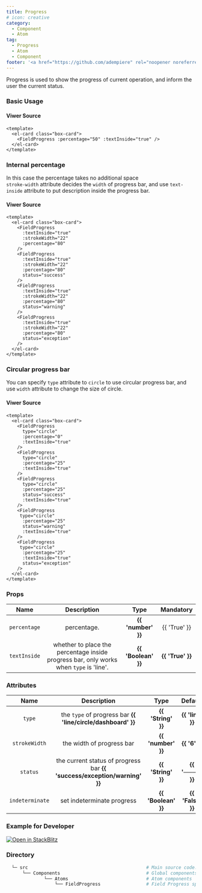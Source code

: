 ```yaml
---
title: Progress
# icon: creative
category:
  - Component
  - Atom
tag:
  - Progress
  - Atom
  - Component
footer: '<a href="https://github.com/adempiere" rel="noopener noreferrer" target="_blank">ADempiere Community</a> | <a href="https://www.adempiere.io/about/site">About Site</a>'
---
```


<span>


Progress is used to show the progress of current operation, and inform the user the current status.

### Basic Usage

<ProgressBasic />

#### Viwer Source

```vue
<template>
  <el-card class="box-card">
    <FieldProgress :percentage="50" :textInside="true" />
  </el-card>
</template>
```

### Internal percentage

In this case the percentage takes no additional space
<br>
`stroke-width` attribute decides the `width` of progress bar, and use `text-inside` attribute to put description inside the progress bar.

<ProgressInternalPercentage />

#### Viwer Source

```vue
<template>
  <el-card class="box-card">
    <FieldProgress
      :textInside="true"
      :strokeWidth="22"
      :percentage="80"
    />
    <FieldProgress
      :textInside="true"
      :strokeWidth="22"
      :percentage="80"
      status="success"
    />
    <FieldProgress
      :textInside="true"
      :strokeWidth="22"
      :percentage="80"
      status="warning"
    />
    <FieldProgress
      :textInside="true"
      :strokeWidth="22"
      :percentage="80"
      status="exception"
    />
  </el-card>
</template>
```

### Circular progress bar

You can specify `type` attribute to `circle` to use circular progress bar, and use `width` attribute to change the size of circle.

<ProgressType />

#### Viwer Source

```vue
<template>
  <el-card class="box-card">
    <FieldProgress
      type="circle"
      :percentage="0"
      :textInside="true"
    />
    <FieldProgress
      type="circle"
      :percentage="25"
      :textInside="true"
    />
    <FieldProgress
      type="circle"
      :percentage="25"
      status="success"
      :textInside="true"
    />
    <FieldProgress
     type="circle"
      :percentage="25"
      status="warning"
      :textInside="true"
    />
    <FieldProgress
     type="circle"
      :percentage="25"
      :textInside="true"
      status="exception"
    />
  </el-card>
</template>
```


### Props

  |   Name    | Description | Type  | Mandatory |
  | :---------: | :-----------: | :-----------------: | :-----------: |
  |    `percentage`  | percentage.  | <el-tag effect="Light">  **{{ 'number' }}** </el-tag>  |  <el-tag effect="dark" round > {{ 'True' }} </el-tag> |
  |    `textInside`  | whether to place the percentage inside progress bar, only works when `type` is 'line'.  | <el-tag effect="Light">  **{{ 'Boolean' }}** </el-tag>  |  <el-tag effect="dark" round > **{{ 'True' }}** </el-tag> |


### Attributes

  |   Name    | Description | Type   | Default |
  | :---------: | :-----------: | :-----------------: | :-----------: |
  | `type`    | the `type` of progress bar <el-tag effect="Light"> **{{ 'line/circle/dashboard' }}** </el-tag> | <el-tag effect="Light">  **{{ 'String' }}** </el-tag> | <el-tag effect="dark" round > **{{ 'line' }}** </el-tag> |
  | `strokeWidth`    | the width of progress bar  | <el-tag effect="Light">  **{{ 'number' }}** </el-tag> | <el-tag effect="dark" round > **{{ '6' }}** </el-tag> |
  | `status`    | the current status of progress bar <el-tag effect="Light"> **{{ 'success/exception/warning' }}** </el-tag>  | <el-tag effect="Light">  **{{ 'String' }}** </el-tag> | <el-tag effect="dark" round > **{{ '────' }}** </el-tag> |
  | `indeterminate`    | set indeterminate progress  | <el-tag effect="Light">  **{{ 'Boolean' }}** </el-tag> | <el-tag effect="dark" round > **{{ 'False' }}** </el-tag> |

### Example for Developer


[![Open in StackBlitz](https://developer.stackblitz.com/img/open_in_stackblitz.svg)](https://stackblitz.com/edit/fields-progress?file=app.vue)


### Directory


```bash
  └─ src                                            # Main source code.
      └── Components                                # Global components
              └── Atoms                             # Atom components
                  └── FieldProgress                 # Field Progress specific components.
```

</span>

<style>
	:root {
	--content-width: 1300px !important;
	}
</style>
